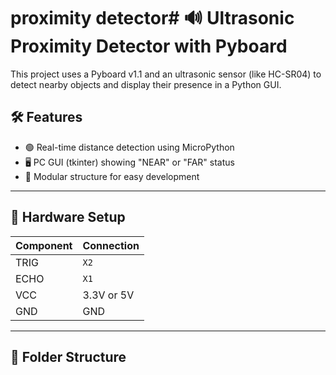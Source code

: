 # proximity detector# 🔊 Ultrasonic Proximity Detector with Pyboard

This project uses a Pyboard v1.1 and an ultrasonic sensor (like HC-SR04) to detect nearby objects and display their presence in a Python GUI.

## 🛠️ Features

- 🟢 Real-time distance detection using MicroPython
- 🖥️ PC GUI (tkinter) showing "NEAR" or "FAR" status
- 🧩 Modular structure for easy development

---

## 🔌 Hardware Setup

| Component          | Connection        |
|--------------------|------------------|
| TRIG               | `X2`              |
| ECHO               | `X1`              |
| VCC                | 3.3V or 5V        |
| GND                | GND               |

---

## 📁 Folder Structure

